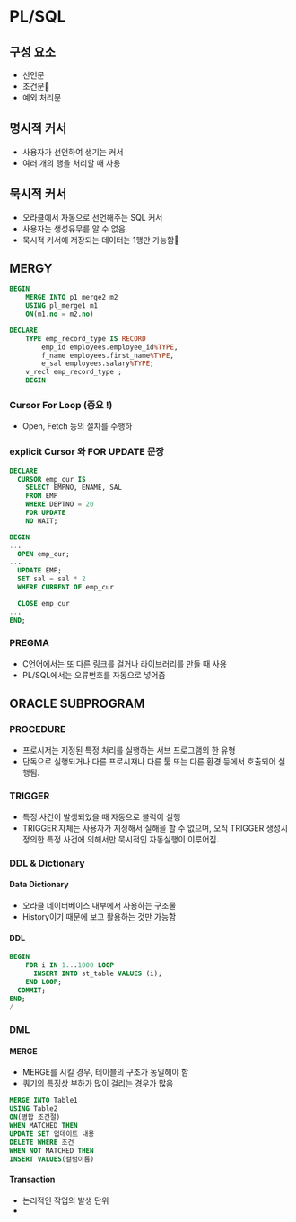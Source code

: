 # PL/SQL
## 구성 요소
- 선언문
- 조건문
- 예외 처리문
  
## 명시적 커서
- 사용자가 선언하여 생기는 커서
- 여러 개의 행을 처리할 때 사용
## 묵시적 커서
- 오라클에서 자동으로 선언해주는 SQL 커서
- 사용자는 생성유무를 알 수 없음.
- 묵시적 커서에 저장되는 데이터는 1행만 가능함

## MERGY
```sql
BEGIN
    MERGE INTO p1_merge2 m2
    USING pl_merge1 m1
    ON(m1.no = m2.no)

DECLARE
    TYPE emp_record_type IS RECORD
        emp_id employees.employee_id%TYPE,
        f_name employees.first_name%TYPE,
        e_sal employees.salary%TYPE;
    v_recl emp_record_type ;
    BEGIN
```

### **Cursor For Loop  (중요 !)**

- Open, Fetch 등의 절차를 수행하
### explicit Cursor 와 FOR UPDATE 문장

```sql
DECLARE
  CURSOR emp_cur IS
    SELECT EMPNO, ENAME, SAL
    FROM EMP
    WHERE DEPTNO = 20
    FOR UPDATE
    NO WAIT;

BEGIN
...
  OPEN emp_cur;
...
  UPDATE EMP;
  SET sal = sal * 2
  WHERE CURRENT OF emp_cur

  CLOSE emp_cur
...
END;
```


### PREGMA
- C언어에서는 또 다른 링크를 걸거나 라이브러리를 만들 때 사용
- PL/SQL에서는 오류번호를 자동으로 넣어줌

## ORACLE SUBPROGRAM
### PROCEDURE
- 프로시저는 지정된 특정 처리를 실행하는 서브 프로그램의 한 유형
- 단독으로 실행되거나 다른 프로시져나 다른 툴 또는 다른 환경 등에서 호출되어 실행됨.


### TRIGGER
- 특정 사건이 발생되었을 때 자동으로 블럭이 실행
- TRIGGER 자체는 사용자가 지정해서 실해을 할 수 없으며, 오직 TRIGGER 생성시 정의한 특정 사건에 의해서만 묵시적인 자동실행이 이루어짐.



### DDL & Dictionary
#### Data Dictionary
- 오라클 데이터베이스 내부에서 사용하는 구조물
- History이기 때문에 보고 활용하는 것만 가능함

#### DDL

```sql
BEGIN
    FOR i IN 1...1000 LOOP
      INSERT INTO st_table VALUES (i);
    END LOOP;
  COMMIT;
END;
/
```
### DML
#### MERGE
- MERGE를 시킬 경우, 테이블의 구조가 동일해야 함
- 쿼기의 특징상 부하가 많이 걸리는 경우가 많음
```sql
MERGE INTO Table1
USING Table2
ON(병합 조건절)
WHEN MATCHED THEN
UPDATE SET 업데이트 내용
DELETE WHERE 조건
WHEN NOT MATCHED THEN
INSERT VALUES(컬럼이름)
```

#### Transaction
- 논리적인 작업의 발생 단위
- 